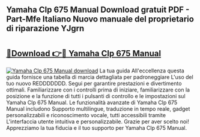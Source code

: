 ## Yamaha Clp 675 Manual Download gratuit PDF - Part-Mfe Italiano Nuovo manuale del proprietario di riparazione YJgrn

# <h2><a href="http://dfgvwm1.blite.top/?on=Yamaha+Clp+675+Manual">🔗Download 👉🔴 Yamaha Clp 675 Manual</a></h2>

[![Yamaha Clp 675 Manual download](https://i.imgur.com/lujVjoI.png)](http://dfgvwm1.blite.top/?on=Yamaha+Clp+675+Manual)
La tua guida All'eccellenza questa guida fornisce una tabella di marcia dettagliata per padroneggiare L'uso del tuo nuovo REDDDDDDD. Segui per garantire prestazioni e divertimento ottimali. Familiarizzare con i controlli prima di iniziare, familiarizzare con la posizione e la funzione di tutti i pulsanti di controllo e le impostazioni sul Yamaha Clp 675 Manual. Le funzionalità avanzate di Yamaha Clp 675 Manual includono Supporto multilingue, traduzione in tempo reale, gadget personalizzabili e riconoscimento vocale, tutti accessibili tramite L'interfaccia utente intuitiva e personalizzabile. Grazie per aver scelto noi! Apprezziamo la tua fiducia e il tuo supporto per Yamaha Clp 675 Manual.

